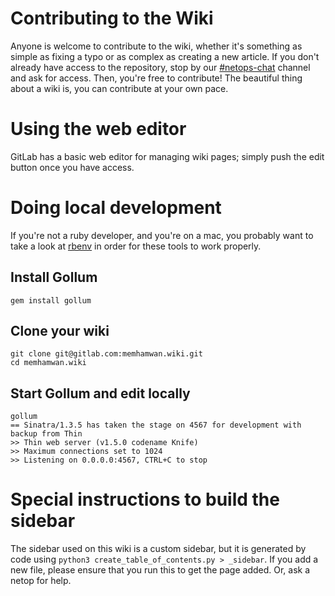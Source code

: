 # Contributing to the Wiki

Anyone is welcome to contribute to the wiki, whether it's something as simple as fixing a typo or as complex as creating a new article. If you don't already have access to the repository, stop by our [#netops-chat](https://discord.gg/uYtTVjpBGn) channel and ask for access. Then, you're free to contribute! The beautiful thing about a wiki is, you can contribute at your own pace.

# Using the web editor

GitLab has a basic web editor for managing wiki pages; simply push the edit button once you have access.

# Doing local development

If you're not a ruby developer, and you're on a mac, you probably want to take a look at [rbenv](https://github.com/rbenv/rbenv#readme) in order for these tools to work properly.

## Install Gollum

```
gem install gollum
```

## Clone your wiki

```
git clone git@gitlab.com:memhamwan.wiki.git
cd memhamwan.wiki
```

## Start Gollum and edit locally

```
gollum
== Sinatra/1.3.5 has taken the stage on 4567 for development with backup from Thin
>> Thin web server (v1.5.0 codename Knife)
>> Maximum connections set to 1024
>> Listening on 0.0.0.0:4567, CTRL+C to stop
```

# Special instructions to build the sidebar

The sidebar used on this wiki is a custom sidebar, but it is generated by code using `python3 create_table_of_contents.py > _sidebar`. If you add a new file, please ensure that you run this to get the page added. Or, ask a netop for help.
